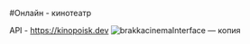 #Онлайн - кинотеатр

API - https://kinopoisk.dev
![brakkacinemaInterface — копия](https://user-images.githubusercontent.com/100845659/204215677-be9fc9b7-cf39-4ff1-98d7-2badf641efbe.png)
